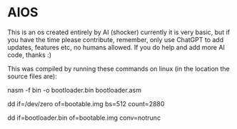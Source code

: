 # AIOS
This is an os created entirely by AI (shocker) currently it is very basic, but if you have the time please contribute, remember, only use ChatGPT to add updates, features etc, no humans allowed. If you do help and add more AI code, thanks :)

This was compiled by running these commands on linux (in the location the source files are):

nasm -f bin -o bootloader.bin bootloader.asm

dd if=/dev/zero of=bootable.img bs=512 count=2880

dd if=bootloader.bin of=bootable.img conv=notrunc
